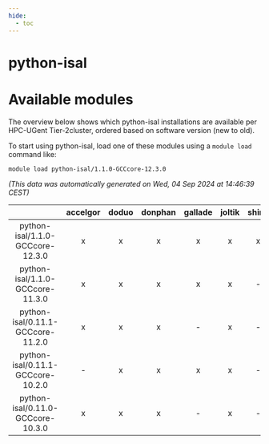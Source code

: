 ```yaml
---
hide:
  - toc
---
```


python-isal
===========

# Available modules


The overview below shows which python-isal installations are available per HPC-UGent Tier-2cluster, ordered based on software version (new to old).

To start using python-isal, load one of these modules using a `module load` command like:

```shell
module load python-isal/1.1.0-GCCcore-12.3.0
```

*(This data was automatically generated on Wed, 04 Sep 2024 at 14:46:39 CEST)*  

| |accelgor|doduo|donphan|gallade|joltik|shinx|skitty|
| :---: | :---: | :---: | :---: | :---: | :---: | :---: | :---: |
|python-isal/1.1.0-GCCcore-12.3.0|x|x|x|x|x|x|x|
|python-isal/1.1.0-GCCcore-11.3.0|x|x|x|x|x|-|x|
|python-isal/0.11.1-GCCcore-11.2.0|x|x|x|-|x|-|x|
|python-isal/0.11.1-GCCcore-10.2.0|-|x|x|x|x|-|x|
|python-isal/0.11.0-GCCcore-10.3.0|x|x|x|-|x|-|x|
